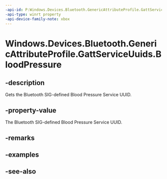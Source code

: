 ```yaml
---
-api-id: P:Windows.Devices.Bluetooth.GenericAttributeProfile.GattServiceUuids.BloodPressure
-api-type: winrt property
-api-device-family-note: xbox
---
```


<!-- Property syntax
public System.Guid BloodPressure { get; }
-->

# Windows.Devices.Bluetooth.GenericAttributeProfile.GattServiceUuids.BloodPressure

## -description
Gets the Bluetooth SIG-defined Blood Pressure Service UUID.

## -property-value
The Bluetooth SIG-defined Blood Pressure Service UUID.

## -remarks

## -examples

## -see-also
